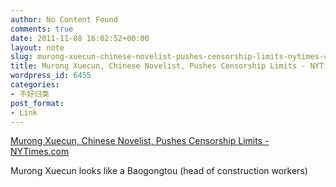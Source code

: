 ```yaml
---
author: No Content Found
comments: true
date: 2011-11-08 16:02:52+00:00
layout: note
slug: murong-xuecun-chinese-novelist-pushes-censorship-limits-nytimes-com
title: Murong Xuecun, Chinese Novelist, Pushes Censorship Limits - NYTimes.com
wordpress_id: 6455
categories:
- 不好归类
post_format:
- Link
---
```


[Murong Xuecun, Chinese Novelist, Pushes Censorship Limits - NYTimes.com](http://www.nytimes.com/2011/11/07/world/asia/murong-xuecun-pushes-censorship-limits-in-china.html?_r=3&pagewanted=all)

Murong Xuecun looks like a Baogongtou (head of construction workers)
